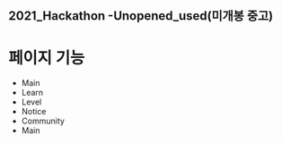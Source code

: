 ## 2021_Hackathon -Unopened_used(미개봉 중고)
# 페이지 기능
- Main
- Learn
- Level
- Notice
- Community
- Main
## 
